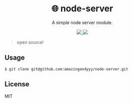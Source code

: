 <h1 align="center">
🌐 node-server
</h1>
<p align="center">
A simple node server module.
</p>

<p align="center">
   <a href="https://github.com/amazingandyyy/node-server/blob/master/LICENSE">
      <img src="https://img.shields.io/badge/License-MIT-green.svg" />
   </a>
   <a href="https://circleci.com/gh/amazingandyyy/node-server">
      <img src="https://circleci.com/gh/amazingandyyy/node-server.svg?style=svg" />
   </a>
</p>

> open source!

## Usage

```shell
$ git clone git@github.com:amazingandyyy/node-server.git
```

## License

MIT
